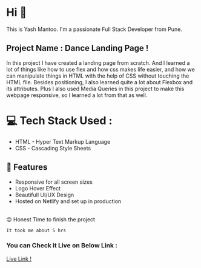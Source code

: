 # Hi 👋 
This is Yash Mantoo. 
I'm a passionate Full Stack Developer from Pune.

## Project Name : **Dance Landing Page !**

In this project I have created a landing page from scratch. And I learned a lot of things like how to use flex and how css makes life easier, and how we can manipulate things in HTML with the help of CSS without touching the HTML file. Besides positioning, I also learned quite a lot about Flexbox and its attributes. Plus I also used Media Queries in this project to make this webpage responsive, so I learned a lot from that as well.
</br>

# 💻 Tech Stack Used :

  - HTML - Hyper Text Markup Language
  - CSS  - Cascading Style Sheets

## 📝 Features

- Responsive for all screen sizes
- Logo Hover Effect
- Beautifull UI/UX Design
- Hosted on Netlify and set up in production
</br>
😌 Honest Time to finish the project

    It took me about 5 hrs

### You can Check it Live on Below Link :

[Live Link !](https://create-landing-page.netlify.app/)
